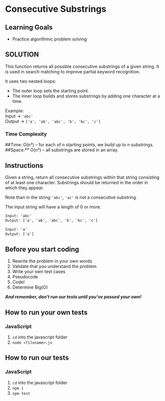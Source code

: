 # Consecutive Substrings

## Learning Goals

- Practice algorithmic problem solving

## SOLUTION

This function returns all possible consecutive substrings of a given string. It is used in search matching to improve partial keyword recognition.

It uses two nested loops:
- The outer loop sets the starting point.
- The inner loop builds and stores substrings by adding one character at a time.

Example:  
Input → `'abc'`  
Output → `['a', 'ab', 'abc', 'b', 'bc', 'c']`

### Time Complexity

##Time: O(n²) – for each of n starting points, we build up to n substrings.
##Space:** O(n²) – all substrings are stored in an array.


## Instructions

Given a string, return all consecutive substrings within that string consisting
of at least one character. Substrings should be returned in the order in which
they appear.

Note than in the string `'abc'`, `'ac'` is not a consecutive substring.

The input string will have a length of 0 or more.

```txt
Input: 'abc'
Output: ['a', 'ab', 'abc', 'b', 'bc', 'c']

Input: 'a'
Output: ['a']
```

## Before you start coding

1. Rewrite the problem in your own words
2. Validate that you understand the problem
3. Write your own test cases
4. Pseudocode
5. Code!
6. Determine Big(O)

**_And remember, don't run our tests until you've passed your own!_**

## How to run your own tests

### JavaScript

1. `cd` into the javascript folder
2. `node <filename>.js`

## How to run our tests

### JavaScript

1. `cd` into the javascript folder
2. `npm i`
3. `npm test`
